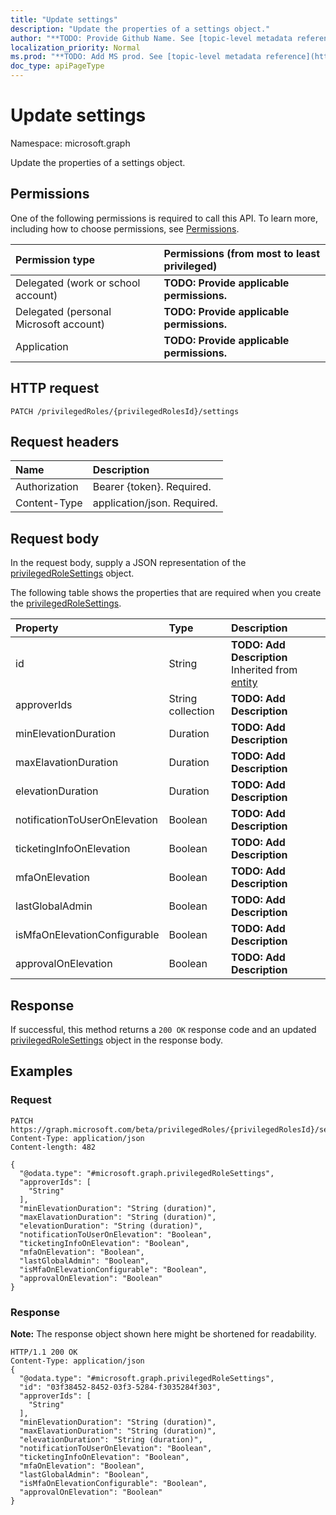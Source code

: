 ```yaml
---
title: "Update settings"
description: "Update the properties of a settings object."
author: "**TODO: Provide Github Name. See [topic-level metadata reference](https://msgo.azurewebsites.net/add/document/guidelines/metadata.html#topic-level-metadata)**"
localization_priority: Normal
ms.prod: "**TODO: Add MS prod. See [topic-level metadata reference](https://msgo.azurewebsites.net/add/document/guidelines/metadata.html#topic-level-metadata)**"
doc_type: apiPageType
---
```


# Update settings

Namespace: microsoft.graph

Update the properties of a settings object.

## Permissions
One of the following permissions is required to call this API. To learn more, including how to choose permissions, see [Permissions](/concepts/permissions-reference.md).

|Permission type|Permissions (from most to least privileged)|
|:---|:---|
|Delegated (work or school account)|**TODO: Provide applicable permissions.**|
|Delegated (personal Microsoft account)|**TODO: Provide applicable permissions.**|
|Application|**TODO: Provide applicable permissions.**|

## HTTP request

<!-- {
  "blockType": "ignored"
}
-->
``` http
PATCH /privilegedRoles/{privilegedRolesId}/settings
```

## Request headers
|Name|Description|
|:---|:---|
|Authorization|Bearer {token}. Required.|
|Content-Type|application/json. Required.|

## Request body
In the request body, supply a JSON representation of the [privilegedRoleSettings](../resources/privilegedrolesettings.md) object.

The following table shows the properties that are required when you create the [privilegedRoleSettings](../resources/privilegedrolesettings.md).

|Property|Type|Description|
|:---|:---|:---|
|id|String|**TODO: Add Description** Inherited from [entity](../resources/entity.md)|
|approverIds|String collection|**TODO: Add Description**|
|minElevationDuration|Duration|**TODO: Add Description**|
|maxElavationDuration|Duration|**TODO: Add Description**|
|elevationDuration|Duration|**TODO: Add Description**|
|notificationToUserOnElevation|Boolean|**TODO: Add Description**|
|ticketingInfoOnElevation|Boolean|**TODO: Add Description**|
|mfaOnElevation|Boolean|**TODO: Add Description**|
|lastGlobalAdmin|Boolean|**TODO: Add Description**|
|isMfaOnElevationConfigurable|Boolean|**TODO: Add Description**|
|approvalOnElevation|Boolean|**TODO: Add Description**|



## Response

If successful, this method returns a `200 OK` response code and an updated [privilegedRoleSettings](../resources/privilegedrolesettings.md) object in the response body.

## Examples

### Request
<!-- {
  "blockType": "request",
  "name": "update_settings"
}
-->
``` http
PATCH https://graph.microsoft.com/beta/privilegedRoles/{privilegedRolesId}/settings
Content-Type: application/json
Content-length: 482

{
  "@odata.type": "#microsoft.graph.privilegedRoleSettings",
  "approverIds": [
    "String"
  ],
  "minElevationDuration": "String (duration)",
  "maxElavationDuration": "String (duration)",
  "elevationDuration": "String (duration)",
  "notificationToUserOnElevation": "Boolean",
  "ticketingInfoOnElevation": "Boolean",
  "mfaOnElevation": "Boolean",
  "lastGlobalAdmin": "Boolean",
  "isMfaOnElevationConfigurable": "Boolean",
  "approvalOnElevation": "Boolean"
}
```

### Response
**Note:** The response object shown here might be shortened for readability.
<!-- {
  "blockType": "response",
  "truncated": true
}
-->
``` http
HTTP/1.1 200 OK
Content-Type: application/json
{
  "@odata.type": "#microsoft.graph.privilegedRoleSettings",
  "id": "03f38452-8452-03f3-5284-f3035284f303",
  "approverIds": [
    "String"
  ],
  "minElevationDuration": "String (duration)",
  "maxElavationDuration": "String (duration)",
  "elevationDuration": "String (duration)",
  "notificationToUserOnElevation": "Boolean",
  "ticketingInfoOnElevation": "Boolean",
  "mfaOnElevation": "Boolean",
  "lastGlobalAdmin": "Boolean",
  "isMfaOnElevationConfigurable": "Boolean",
  "approvalOnElevation": "Boolean"
}
```

